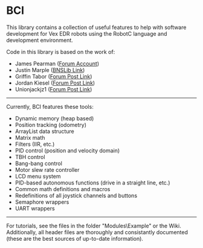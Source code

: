 # BCI

This library contains a collection of useful features to help with software development for Vex EDR robots using the RobotC language and development environment.

Code in this library is based on the work of:
 - James Pearman ([Forum Account][jpearmanLink])
 - Justin Marple ([BNSLib Link][BNSLibLink])
 - Griffin Tabor ([Forum Post Link][taborLink])
 - Jordan Kiesel ([Forum Post Link][jordanLink])
 - Unionjackjz1 ([Forum Post Link][spurflysLink])

----------------

Currently, BCI features these tools:
 - Dynamic memory (heap based)
 - Position tracking (odometry)
 - ArrayList data structure
 - Matrix math
 - Filters (IIR, etc.)
 - PID control (position and velocity domain)
 - TBH control
 - Bang-bang control
 - Motor slew rate controller
 - LCD menu system
 - PID-based autonomous functions (drive in a straight line, etc.)
 - Common math definitions and macros
 - Redefinitions of all joystick channels and buttons
 - Semaphore wrappers
 - UART wrappers

----------------

For tutorials, see the files in the folder "Modules\Example" or the Wiki. Additionally, all header files are thoroughly and consistantly documented (these are the best sources of up-to-date information).

[jpearmanLink]: <https://www.vexforum.com/index.php/member/3759-jpearman>
[BNSLibLink]: <https://github.com/JMarple/BNSLibrary>
[taborLink]: <https://www.vexforum.com/index.php/19737-wpi-lidar-explanation>
[jordanLink]: <https://www.vexforum.com/index.php/9800-24c-s-motor-control-value-remapping>
[spurflysLink]: <https://www.vexforum.com/index.php/21242-truespeed-for-turbo-motors/0>
